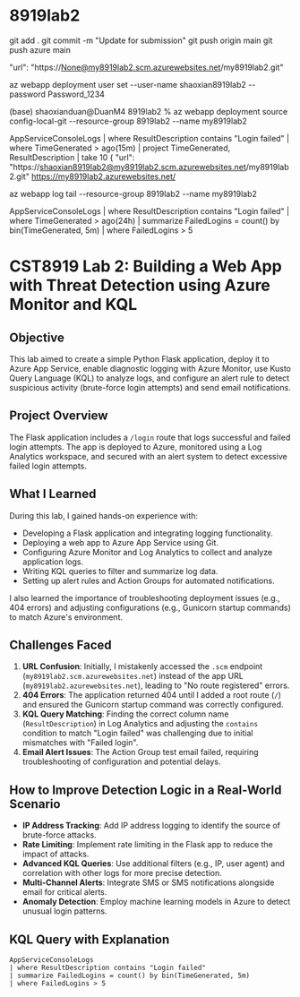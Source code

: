 # 8919lab2
git add .
git commit -m "Update for submission"
git push origin main
git push azure main

"url": "https://None@my8919lab2.scm.azurewebsites.net/my8919lab2.git"

az webapp deployment user set --user-name shaoxian8919lab2 --password Password_1234

(base) shaoxianduan@DuanM4 8919lab2 % az webapp deployment source config-local-git --resource-group 8919lab2 --name my8919lab2


AppServiceConsoleLogs
| where ResultDescription contains "Login failed"
| where TimeGenerated > ago(15m)
| project TimeGenerated, ResultDescription
| take 10
{
  "url": "https://shaoxian8919lab2@my8919lab2.scm.azurewebsites.net/my8919lab2.git"
          https://my8919lab2.azurewebsites.net/

az webapp log tail --resource-group 8919lab2 --name my8919lab2


AppServiceConsoleLogs
| where ResultDescription contains "Login failed"
| where TimeGenerated > ago(24h)
| summarize FailedLogins = count() by bin(TimeGenerated, 5m)
| where FailedLogins > 5


# CST8919 Lab 2: Building a Web App with Threat Detection using Azure Monitor and KQL

## Objective
This lab aimed to create a simple Python Flask application, deploy it to Azure App Service, enable diagnostic logging with Azure Monitor, use Kusto Query Language (KQL) to analyze logs, and configure an alert rule to detect suspicious activity (brute-force login attempts) and send email notifications.

## Project Overview
The Flask application includes a `/login` route that logs successful and failed login attempts. The app is deployed to Azure, monitored using a Log Analytics workspace, and secured with an alert system to detect excessive failed login attempts.

## What I Learned
During this lab, I gained hands-on experience with:
- Developing a Flask application and integrating logging functionality.
- Deploying a web app to Azure App Service using Git.
- Configuring Azure Monitor and Log Analytics to collect and analyze application logs.
- Writing KQL queries to filter and summarize log data.
- Setting up alert rules and Action Groups for automated notifications.

I also learned the importance of troubleshooting deployment issues (e.g., 404 errors) and adjusting configurations (e.g., Gunicorn startup commands) to match Azure's environment.

## Challenges Faced
1. **URL Confusion**: Initially, I mistakenly accessed the `.scm` endpoint (`my8919lab2.scm.azurewebsites.net`) instead of the app URL (`my8919lab2.azurewebsites.net`), leading to "No route registered" errors.
2. **404 Errors**: The application returned 404 until I added a root route (`/`) and ensured the Gunicorn startup command was correctly configured.
3. **KQL Query Matching**: Finding the correct column name (`ResultDescription`) in Log Analytics and adjusting the `contains` condition to match "Login failed" was challenging due to initial mismatches with "Failed login".
4. **Email Alert Issues**: The Action Group test email failed, requiring troubleshooting of configuration and potential delays.

## How to Improve Detection Logic in a Real-World Scenario
- **IP Address Tracking**: Add IP address logging to identify the source of brute-force attacks.
- **Rate Limiting**: Implement rate limiting in the Flask app to reduce the impact of attacks.
- **Advanced KQL Queries**: Use additional filters (e.g., IP, user agent) and correlation with other logs for more precise detection.
- **Multi-Channel Alerts**: Integrate SMS or SMS notifications alongside email for critical alerts.
- **Anomaly Detection**: Employ machine learning models in Azure to detect unusual login patterns.

## KQL Query with Explanation
```kql
AppServiceConsoleLogs
| where ResultDescription contains "Login failed"
| summarize FailedLogins = count() by bin(TimeGenerated, 5m)
| where FailedLogins > 5